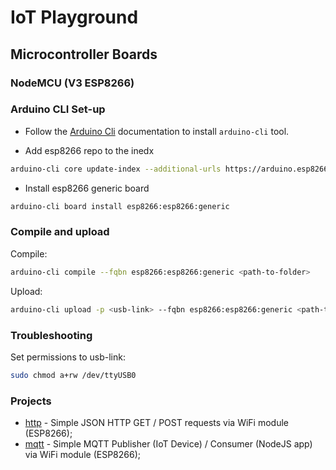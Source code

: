 # IoT Playground

## Microcontroller Boards

### NodeMCU (V3 ESP8266)

### Arduino CLI Set-up

- Follow the [Arduino Cli](https://github.com/arduino/arduino-cli) documentation to install `arduino-cli` tool.

- Add esp8266 repo to the inedx

```sh
arduino-cli core update-index --additional-urls https://arduino.esp8266.com/stable/package_esp8266com_index.json
```
- Install esp8266 generic board

```sh
arduino-cli board install esp8266:esp8266:generic
```

### Compile and upload

Compile:

```sh
arduino-cli compile --fqbn esp8266:esp8266:generic <path-to-folder>
```

Upload:

```sh
arduino-cli upload -p <usb-link> --fqbn esp8266:esp8266:generic <path-to-folder>
```

### Troubleshooting

Set permissions to usb-link:
```sh
sudo chmod a+rw /dev/ttyUSB0
```


### Projects

- [http](nodemcu_esp8266/http/) - Simple JSON HTTP GET / POST requests via WiFi module (ESP8266);
- [mqtt](nodemcu_esp8266/mqtt/) - Simple MQTT Publisher (IoT Device) / Consumer (NodeJS app) via WiFi module (ESP8266);


